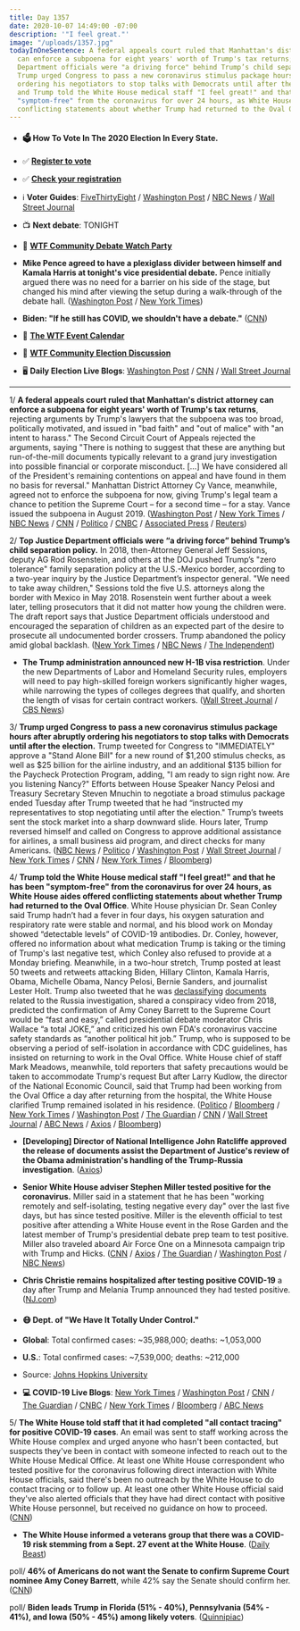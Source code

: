 ```yaml
---
title: Day 1357
date: 2020-10-07 14:49:00 -07:00
description: '"I feel great."'
image: "/uploads/1357.jpg"
todayInOneSentence: A federal appeals court ruled that Manhattan's district attorney
  can enforce a subpoena for eight years' worth of Trump's tax returns; top Justice
  Department officials were "a driving force" behind Trump’s child separation policy;
  Trump urged Congress to pass a new coronavirus stimulus package hours after abruptly
  ordering his negotiators to stop talks with Democrats until after the election;
  and Trump told the White House medical staff "I feel great!" and that he has been
  "symptom-free" from the coronavirus for over 24 hours, as White House aides offered
  conflicting statements about whether Trump had returned to the Oval Office.
---
```


* #### 🗳 How To Vote In The 2020 Election In Every State.

* ✅ **[Register to vote](https://www.vote.org/register-to-vote/)**

* ✅ **[Check your registration](https://www.vote.org/am-i-registered-to-vote/)**

* ℹ️ **Voter Guides**: [FiveThirtyEight](https://projects.fivethirtyeight.com/how-to-vote-2020/) / [Washington Post](https://www.washingtonpost.com/elections/2020/how-to-vote/) / [NBC News](https://www.nbcnews.com/specials/plan-your-vote-state-by-state-guide-voting-by-mail-early-in-person-voting-election/index.html?cid=bc_npd_nn_ms_np-1_200816) / [Wall Street Journal](https://www.wsj.com/articles/how-to-vote-by-mail-in-every-state-11597840923)

* 📺 **Next debate**: TONIGHT

* 👀 **[WTF Community Debate Watch Party](https://talk.whatthefuckjusthappenedtoday.com/t/vice-presidential-debate-start-time-moderator-how-to-watch-etc/5952)**

* **Mike Pence agreed to have a plexiglass divider between himself and Kamala Harris at tonight's vice presidential debate.** Pence initially argued there was no need for a barrier on his side of the stage, but changed his mind after viewing the setup during a walk-through of the debate hall. ([Washington Post](https://www.washingtonpost.com/politics/vp-debate-coronavirus-safety/2020/10/06/ee44fa00-07e7-11eb-a166-dc429b380d10_story.html) / [New York Times](https://www.nytimes.com/2020/10/07/us/politics/the-plexiglass-barriers-at-tonights-debate-will-be-pretty-useless-virus-experts-say.html))

* **Biden: "If he still has COVID, we shouldn't have a debate."** ([CNN](https://www.cnn.com/2020/10/06/politics/joe-biden-second-debate-trump-covid/index.html))

* 📆 **[The WTF Event Calendar](https://talk.whatthefuckjusthappenedtoday.com/t/the-wtf-event-calendar/5888)**

* 💬 **[WTF Community Election Discussion](https://talk.whatthefuckjusthappenedtoday.com/t/2020-general-election-trump-vs-biden/5758)**

* 🖥 **Daily Election Live Blogs**: [Washington Post](https://www.washingtonpost.com/elections/2020/10/07/vice-presidential-debate-live-updates/) / [CNN](https://www.cnn.com/2020/10/07/politics/vice-presidential-debate-tonight/index.html) / [Wall Street Journal](https://www.wsj.com/livecoverage/vp-debate-pence-harris-2020)

---

1/ **A federal appeals court ruled that Manhattan's district attorney can enforce a subpoena for eight years' worth of Trump's tax returns**, rejecting arguments by Trump's lawyers that the subpoena was too broad, politically motivated, and issued in "bad faith" and "out of malice" with "an intent to harass." The Second Circuit Court of Appeals rejected the arguments, saying "There is nothing to suggest that these are anything but run-of-the-mill documents typically relevant to a grand jury investigation into possible financial or corporate misconduct. \[...\] We have considered all of the President's remaining contentions on appeal and have found in them no basis for reversal." Manhattan District Attorney Cy Vance, meanwhile, agreed not to enforce the subpoena for now, giving Trump's legal team a chance to petition the Supreme Court – for a second time – for a stay. Vance issued the subpoena in August 2019. ([Washington Post](https://www.washingtonpost.com/national-security/trump-tax-returns/2020/10/07/256e64ae-0265-11eb-a2db-417cddf4816a_story.html) / [New York Times](https://www.nytimes.com/2020/10/07/nyregion/donald-trump-taxes-cyrus-vance.html) / [NBC News](https://www.nbcnews.com/politics/donald-trump/trump-loses-tax-subpoena-another-legal-setback-n1242405) / [CNN](https://www.cnn.com/2020/10/07/politics/trump-tax-returns-subpoena-ruling/index.html) / [Politico](https://www.politico.com/news/2020/10/07/appeals-court-trump-financial-records-427165) / [CNBC](https://www.cnbc.com/2020/10/07/trump-loses-appeal-to-block-subpoena-for-tax-returns-by-prosecutor.html) / [Associated Press](https://apnews.com/article/donald-trump-new-york-ruth-bader-ginsburg-cyrus-vance-jr-subpoenas-ab8f19ba2b8d311f547bd6f443ed7b92) / [Reuters](https://www.reuters.com/article/us-usa-trump-vance-idUSKBN26S27Q))

2/ **Top Justice Department officials were “a driving force” behind Trump’s child separation policy.** In 2018, then-Attorney General Jeff Sessions, deputy AG Rod Rosenstein, and others at the DOJ pushed Trump’s "zero tolerance" family separation policy at the U.S.-Mexico border, according to a two-year inquiry by the Justice Department’s inspector general. "We need to take away children," Sessions told the five U.S. attorneys along the border with Mexico in May 2018. Rosenstein went further about a week later, telling prosecutors that it did not matter how young the children were. The draft report says that Justice Department officials understood and encouraged the separation of children as an expected part of the desire to prosecute all undocumented border crossers. Trump abandoned the policy amid global backlash. ([New York Times](https://www.nytimes.com/2020/10/06/us/politics/family-separation-border-immigration-jeff-sessions-rod-rosenstein.html) / [NBC News](https://www.nbcnews.com/news/us-news/justice-department-officials-drove-family-separation-policy-watchdog-report-says-n1242375) / [The Independent](https://www.independent.co.uk/news/world/americas/us-politics/justice-department-officials-policy-separated-migrant-parents-children-nyt-b856449.html))

* **The Trump administration announced new H-1B visa restriction**. Under the new Departments of Labor and Homeland Security rules, employers will need to pay high-skilled foreign workers significantly higher wages, while narrowing the types of colleges degrees that qualify, and shorten the length of visas for certain contract workers. ([Wall Street Journal](https://www.wsj.com/articles/trump-administration-announces-overhaul-of-h-1b-visa-program-11602017434?mod=politics_trending_now_article_pos1) / [CBS News](https://www.cbsnews.com/news/h1-b-work-visa-trump-overhaul-restrictions-foreign-guest-workers/))

3/ **Trump urged Congress to pass a new coronavirus stimulus package hours after abruptly ordering his negotiators to stop talks with Democrats until after the election.** Trump tweeted for Congress to "IMMEDIATELY" approve a "Stand Alone Bill" for a new round of $1,200 stimulus checks, as well as $25 billion for the airline industry, and an additional $135 billion for the Paycheck Protection Program, adding, "I am ready to sign right now. Are you listening Nancy?" Efforts between House Speaker Nancy Pelosi and Treasury Secretary Steven Mnuchin to negotiate a broad stimulus package ended Tuesday after Trump tweeted that he had “instructed my representatives to stop negotiating until after the election." Trump’s tweets sent the stock market into a sharp downward slide. Hours later, Trump reversed himself and called on Congress to approve additional assistance for airlines, a small business aid program, and direct checks for many Americans. ([NBC News](https://www.nbcnews.com/politics/donald-trump/trump-kills-stimulus-talks-tweets-no-deal-until-after-i-n1242312) / [Politico](https://www.politico.com/news/2020/10/07/mark-meadows-white-house-coronavirus-stimulus-427119) / [Washington Post](https://www.washingtonpost.com/us-policy/2020/10/07/trump-congress-stimulus-checks/) / [Wall Street Journal](https://www.wsj.com/articles/trump-sends-mixed-messages-over-covid-19-stimulus-11602077473) / [New York Times](https://www.nytimes.com/2020/10/07/business/economy/trump-stimulus-bill-republicans.html) / [CNN](https://www.cnn.com/2020/10/07/politics/stimulus-negotiations-latest/) / [New York Times](https://www.nytimes.com/live/2020/10/07/business/us-economy-coronavirus) / [Bloomberg](https://www.bloomberg.com/news/articles/2020-10-07/pelosi-mnuchin-talk-airline-aid-after-trump-nixes-big-stimulus?sref=MIBMEEoj))

4/ **Trump told the White House medical staff "I feel great!" and that he has been "symptom-free" from the coronavirus for over 24 hours, as White House aides offered conflicting statements about whether Trump had returned to the Oval Office**. White House physician Dr. Sean Conley said Trump hadn’t had a fever in four days, his oxygen saturation and respiratory rate were stable and normal, and his blood work on Monday showed “detectable levels” of COVID-19 antibodies. Dr. Conley, however, offered no information about what medication Trump is taking or the timing of Trump's last negative test, which Conley also refused to provide at a Monday briefing. Meanwhile, in a two-hour stretch, Trump posted at least 50 tweets and retweets attacking Biden, Hillary Clinton, Kamala Harris, Obama, Michelle Obama, Nancy Pelosi, Bernie Sanders, and journalist Lester Holt. Trump also tweeted that he was [declassifying](https://uk.reuters.com/article/us-usa-trump-russia/trump-says-he-has-declassified-documents-related-to-russia-clinton-email-probes-idUSKBN26S030) [documents](https://www.politico.com/news/2020/10/06/trump-russia-ratcliffe-426868) related to the Russia investigation, shared a conspiracy video from 2018, predicted the confirmation of Amy Coney Barrett to the Supreme Court would be “fast and easy,” called presidential debate moderator Chris Wallace “a total JOKE,” and criticized his own FDA's coronavirus vaccine safety standards as “another political hit job.” Trump, who is supposed to be observing a period of self-isolation in accordance with CDC guidelines, has insisted on returning to work in the Oval Office. White House chief of staff Mark Meadows, meanwhile, told reporters that safety precautions would be taken to accommodate Trump's request But after Larry Kudlow, the director of the National Economic Council, said that Trump had been working from the Oval Office a day after returning from the hospital, the White House clarified Trump remained isolated in his residence. ([Politico](https://www.politico.com/news/2020/10/07/trump-white-house-doctor-great-427258) / [Bloomberg](https://www.bloomberg.com/news/articles/2020-10-07/trump-blazes-away-on-twitter-at-many-of-his-usual-suspects?sref=MIBMEEoj) / [New York Times](https://www.nytimes.com/live/2020/10/07/us/trump-covid-19-live-latest/rejecting-rest-and-recuperation-trump-aims-to-show-hes-in-charge) / [Washington Post](https://www.washingtonpost.com/elections/2020/10/07/vice-presidential-debate-live-updates/#link-WHCUY6CEWJFEBK3YIJNXXXGKS4) / [The Guardian](https://www.theguardian.com/us-news/2020/oct/06/donald-trump-coronavirus-politics) / [CNN](https://www.cnn.com/2020/10/07/politics/trump-oval-office-coronavirus/index.html) / [Wall Street Journal](https://www.wsj.com/articles/trump-symptom-free-for-24-hours-says-white-house-doctor-11602091910?mod=djemalertNEWS) / [ABC News](https://abcnews.go.com/Politics/trump-insisting-working-oval-office-quarantine-rules-infection/story?id=73472757) / [Axios](https://www.axios.com/trump-coronavirus-wednesday-update-symptoms-health-b02eebc0-90fc-481a-b692-2f83973c9ca3.html) / [Bloomberg](https://www.bloomberg.com/news/articles/2020-10-07/trump-free-of-covid-19-symptoms-for-over-24-hours-doctor-says?sref=MIBMEEoj))

* **[Developing] Director of National Intelligence John Ratcliffe approved the release of documents assist the Department of Justice's review of the Obama administration's handling of the Trump-Russia investigation**. ([Axios](https://www.axios.com/john-ratcliffe-durham-declassification-53736a28-db6b-4bec-8e51-f89ac933f507.html))
* **Senior White House adviser Stephen Miller tested positive for the coronavirus.** Miller said in a statement that he has been "working remotely and self-isolating, testing negative every day" over the last five days, but has since tested positive. Miller is the eleventh official to test positive after attending a White House event in the Rose Garden and the latest member of Trump's presidential debate prep team to test positive. Miller also traveled aboard Air Force One on a Minnesota campaign trip with Trump and Hicks. ([CNN](https://www.cnn.com/2020/10/06/politics/stephen-miller-tests-positive-coronavirus/index.html) / [Axios](https://www.axios.com/stephen-miller-tests-positive-coronavirus-0ba1ac28-66ec-47b6-a341-abd7057128d7.html) / [The Guardian](https://www.theguardian.com/us-news/2020/oct/06/stephen-miller-covid-19-diagnosis) / [Washington Post](https://www.washingtonpost.com/elections/2020/10/06/trump-biden-live-updates/) / [NBC News](https://www.nbcnews.com/politics/white-house/stephen-miller-top-white-house-aide-tests-positive-coronavirus-n1242358))

* **Chris Christie remains hospitalized after testing positive COVID-19** a day after Trump and Melania Trump announced they had tested positive. ([NJ.com](https://www.nj.com/coronavirus/2020/10/ex-nj-gov-chris-christie-remains-hospitalized-for-covid-19.html))

* #### 😷 Dept. of "We Have It Totally Under Control."

* **Global**: Total confirmed cases: \~35,988,000; deaths: \~1,053,000

* **U.S.**: Total confirmed cases: \~7,539,000; deaths: \~212,000

* Source: [Johns Hopkins University](https://coronavirus.jhu.edu/map.html)

* **💻 COVID-19 Live Blogs**: [New York Times](https://www.nytimes.com/live/2020/10/07/world/covid-coronavirus?type=styln-live-updates&label=covid-19&index=1) / [Washington Post](https://www.washingtonpost.com/nation/2020/10/07/coronavirus-covid-live-updates-us/) / [CNN](https://www.cnn.com/politics/live-news/trump-covid-19-updates-wednesday/index.html) / [The Guardian](https://www.theguardian.com/us-news/live/2020/oct/07/donald-trump-coronavirus-covid-19-white-house-kamala-harris-mike-pence-debate-joe-biden-live-updates) / [CNBC](https://www.cnbc.com/2020/10/07/coronavirus-live-updates.html) / [New York Times](https://www.nytimes.com/live/2020/10/07/us/trump-covid-19-live-latest?type=styln-live-updates&label=white%20house&index=2) / [Bloomberg](https://www.bloomberg.com/news/articles/2020-10-06/president-says-u-s-must-live-with-virus-like-flu-trump-update?sref=MIBMEEoj) / [ABC News](https://abcnews.go.com/Health/live-updates/coronavirus/?id=73467884)

5/ **The White House told staff that it had completed "all contact tracing" for positive COVID-19 cases**. An email was sent to staff working across the White House complex and urged anyone who hasn't been contacted, but suspects they've been in contact with someone infected to reach out to the White House Medical Office. At least one White House correspondent who tested positive for the coronavirus following direct interaction with White House officials, said there's been no outreach by the White House to do contact tracing or to follow up. At least one other White House official said they've also alerted officials that they have had direct contact with positive White House personnel, but received no guidance on how to proceed. ([CNN](https://www.cnn.com/2020/10/06/politics/white-house-contact-tracing-done/index.html))

* **The White House informed a veterans group that there was a COVID-19 risk stemming from a Sept. 27 event at the White House**. ([Daily Beast](https://www.thedailybeast.com/white-house-quietly-told-vets-group-it-might-have-exposed-them-to-covid))

poll/ **46% of Americans do not want the Senate to confirm Supreme Court nominee Amy Coney Barrett**, while 42% say the Senate should confirm her. ([CNN](https://www.cnn.com/2020/10/07/politics/cnn-poll-scotus-aca-october/))

poll/ **Biden leads Trump in Florida (51% - 40%), Pennsylvania (54% - 41%), and Iowa (50% - 45%) among likely voters**. ([Quinnipiac](https://poll.qu.edu/florida/release-detail?ReleaseID=3678))